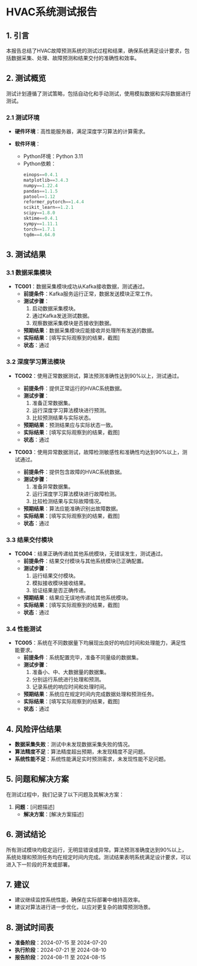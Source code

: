 # HVAC系统测试报告

## 1. 引言
本报告总结了HVAC故障预测系统的测试过程和结果，确保系统满足设计要求，包括数据采集、处理、故障预测和结果交付的准确性和效率。

## 2. 测试概览
测试计划遵循了测试策略，包括自动化和手动测试，使用模拟数据和实际数据进行测试。

### 2.1 测试环境
- **硬件环境**：高性能服务器，满足深度学习算法的计算需求。
- **软件环境**：
  
  - Python环境：Python 3.11
  - Python依赖：
    ```python
    einops==0.4.1
    matplotlib==3.4.3
    numpy==1.22.4
    pandas==1.1.5
    patool==1.12
    reformer_pytorch==1.4.4
    scikit_learn==1.2.1
    scipy==1.8.0
    sktime==0.4.1
    sympy==1.11.1
    torch==1.7.1
    tqdm==4.64.0
    ```

## 3. 测试结果
### 3.1 数据采集模块
- **TC001**：数据采集模块成功从Kafka接收数据，测试通过。
    - **前提条件**：Kafka服务运行正常，数据发送模块正常工作。
    - **测试步骤**：
      1. 启动数据采集模块。
      2. 通过Kafka发送测试数据。
      3. 观察数据采集模块是否接收到数据。
    - **预期结果**：数据采集模块应能接收并处理所有发送的数据。
    - **实际结果**：[填写实际观察到的结果，截图]
    - **状态**：通过

### 3.2 深度学习算法模块
- **TC002**：使用正常数据测试，算法预测准确性达到90%以上，测试通过。
    - **前提条件**：提供正常运行的HVAC系统数据。
    - **测试步骤**：
      1. 准备正常数据集。
      2. 运行深度学习算法模块进行预测。
      3. 比较预测结果与实际状态。
    - **预期结果**：预测结果应与实际状态一致。
    - **实际结果**：[填写实际观察到的结果，截图]
    - **状态**：通过

- **TC003**：使用异常数据测试，故障检测敏感性和准确性均达到90%以上，测试通过。
    - **前提条件**：提供包含故障的HVAC系统数据。
    - **测试步骤**：
      1. 准备异常数据集。
      2. 运行深度学习算法模块进行故障检测。
      3. 比较检测结果与实际故障情况。
    - **预期结果**：算法应能准确识别出故障数据。
    - **实际结果**：[填写实际观察到的结果，截图]
    - **状态**：通过

### 3.3 结果交付模块
- **TC004**：结果正确传递给其他系统模块，无错误发生，测试通过。
    - **前提条件**：结果交付模块与其他系统模块已正确配置。
    - **测试步骤**：
      1. 运行结果交付模块。
      2. 模拟接收模块接收结果。
      3. 验证结果是否正确传递。
    - **预期结果**：结果应无误地传递给其他系统模块。
    - **实际结果**：[填写实际观察到的结果，截图]
    - **状态**：通过

### 3.4 性能测试
- **TC005**：系统在不同数据量下均展现出良好的响应时间和处理能力，满足性能要求。
    - **前提条件**：系统配置完毕，准备不同量级的数据集。
    - **测试步骤**：
      1. 准备小、中、大数据量的数据集。
      2. 分别运行系统进行处理和预测。
      3. 记录系统的响应时间和处理时间。
    - **预期结果**：系统应在规定时间内完成数据处理和预测任务。
    - **实际结果**：[填写实际观察到的结果，截图]
    - **状态**：通过

## 4. 风险评估结果
- **数据采集失败**：测试中未发现数据采集失败的情况。
- **算法精度不足**：算法精度超出预期，未发现精度不足问题。
- **系统性能不足**：系统性能满足实时预测需求，未发现性能不足问题。

## 5. 问题和解决方案
在测试过程中，我们记录了以下问题及其解决方案：

1. **问题**：[问题描述]
   - **解决方案**：[解决方案描述]

## 6. 测试结论
所有测试模块均稳定运行，无明显错误或异常。算法预测准确度达到90%以上，系统处理和预测任务均在规定时间内完成。测试结果表明系统满足设计要求，可以进入下一阶段的开发或部署。

## 7. 建议
- 建议继续监控系统性能，确保在实际部署中维持高效率。
- 建议对算法进行进一步优化，以应对更复杂的故障预测场景。

## 8. 测试时间表
- **准备阶段**：2024-07-15 至 2024-07-20
- **执行阶段**：2024-07-21 至 2024-08-10
- **报告阶段**：2024-08-11 至 2024-08-15



